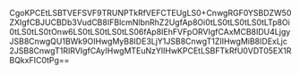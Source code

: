 CgoKPCEtLSBTVEFSVF9TRUNPTkRfVEFCTEUgLS0+CnwgRGF0YSBDZW50ZXIgfCBJUCBDb3VudCB8IFBlcmNlbnRhZ2UgfAp8Oi0tLS0tLS0tLS0tLTp8Oi0tLS0tLS0tOnw6LS0tLS0tLS0tLS06fAp8IEhFVFpORVIgfCAxMCB8IDU4LjgyJSB8CnwgQU1BWk9OIHwgMyB8IDE3LjY1JSB8CnwgT1ZIIHwgMiB8IDExLjc2JSB8CnwgT1RIRVIgfCAyIHwgMTEuNzYlIHwKPCEtLSBFTkRfU0VDT05EX1RBQkxFIC0tPg==